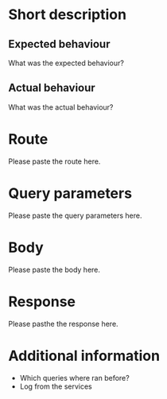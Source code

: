 # Short description
## Expected behaviour
What was the expected behaviour?   

## Actual behaviour
What was the actual behaviour?


# Route
Please paste the route here.

# Query parameters
Please paste the query parameters here.

# Body
Please paste the body here.

# Response
Please pasthe the response here.


# Additional information
- Which queries where ran before?
- Log from the services

